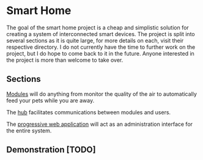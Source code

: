 # Smart Home
The goal of the smart home project is a cheap and simplistic solution for creating a system of interconnected smart devices. The project is split into several sections as it is quite large, for more details on each, visit their respective directory. I do not currently have the time to further work on the project, but I do hope to come back to it in the future. Anyone interested in the project is more than welcome to take over.

## Sections

[Modules](https://github.com/Introvertuous/smart_home/tree/master/modules) will do anything from monitor the quality of the air to automatically feed your pets while you are away.

The [hub](https://github.com/Introvertuous/smart_home/tree/master/hub) facilitates communications between modules and users.

The [progressive web application](https://github.com/Introvertuous/smart_home/tree/master/pwa) will act as an administration interface for the entire system.

## Demonstration [TODO]
